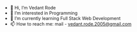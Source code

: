 - 👋 Hi, I’m Vedant Rode
- 👀 I’m interested in Programming
- 🌱 I’m currently learning Full Stack Web Development 
- 📫 How to reach me: mail - vedant.rode.2005@gmail.com

<!---
VedantR12/VedantR12 is a ✨ special ✨ repository because its `README.md` (this file) appears on your GitHub profile.
You can click the Preview link to take a look at your changes.
--->
